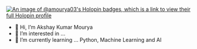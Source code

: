 [![An image of @amourya03's Holopin badges, which is a link to view their full Holopin profile](https://holopin.me/amourya03)](https://holopin.io/@amourya03)

- 👋 Hi, I’m Akshay Kumar Mourya
- 👀 I’m interested in ... 
- 🌱 I’m currently learning ... Python, Machine Learning and AI 
 

<!---
Amourya03/Amourya03 is a ✨ special ✨ repository because its `README.md` (this file) appears on your GitHub profile.
You can click the Preview link to take a look at your changes.
--->
